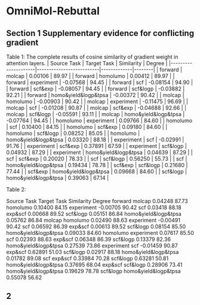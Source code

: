 # OmniMol-Rebuttal
## Section 1 Supplementary evidence for conflicting gradient

Table 1: The complete results of cosine similarity of gradient weight in attention layers.
| Source Task         | Target Task              | Similarity  | Degree |
|---------------------|--------------------------|-------------|--------|
| forward             | molcap                   | 0.00106     | 89.97  |
| forward             | homolumo                 | 0.00412     | 89.97  |
| forward             | experiment               | -0.07568    | 94.45  |
| forward             | scf                      | -0.08154    | 94.90  |
| forward             | scf&exp                  | -0.08057    | 94.45  |
| forward             | scf&logp                 | -0.03882    | 92.21  |
| forward             | homo&yield&logp&tpsa     | -0.00372    | 90.42  |
| molcap              | homolumo                 | -0.00903    | 90.42  |
| molcap              | experiment               | -0.11475    | 96.69  |
| molcap              | scf                      | -0.01208    | 90.87  |
| molcap              | scf&exp                  | -0.04688    | 92.66  |
| molcap              | scf&logp                 | -0.05591    | 93.11  |
| molcap              | homo&yield&logp&tpsa     | -0.07764    | 94.45  |
| homolumo            | experiment               | 0.09766     | 84.60  |
| homolumo            | scf                      | 0.10400     | 84.15  |
| homolumo            | scf&exp                  | 0.09180     | 84.60  |
| homolumo            | scf&logp                 | 0.08252     | 85.05  |
| homolumo            | homo&yield&logp&tpsa     | 0.03320     | 88.18  |
| experiment          | scf                      | -0.02991    | 91.76  |
| experiment          | scf&exp                  | 0.37891     | 67.59  |
| experiment          | scf&logp                 | 0.04932     | 87.29  |
| experiment          | homo&yield&logp&tpsa     | 0.04639     | 87.29  |
| scf                 | scf&exp                  | 0.20020     | 78.33  |
| scf                 | scf&logp                 | 0.56250     | 55.73  |
| scf                 | homo&yield&logp&tpsa     | 0.19434     | 78.78  |
| scf&exp             | scf&logp                 | 0.21680     | 77.44  |
| scf&exp             | homo&yield&logp&tpsa     | 0.09668     | 84.60  |
| scf&logp            | homo&yield&logp&tpsa     | 0.39063     | 67.14  |

Table 2: 

Source Task	Target Task	Similarity	Degree
forward	molcap	0.04248	87.73
	homolumo	0.10400	84.15
	experiment	-0.00705	90.42
	scf	0.03418	88.18
	exp&scf	0.00668	89.52
	scf&logp	0.05151	86.84
	homo&yield&logp&tpsa	0.05762	86.84
molcap	homolumo	0.02490	88.63
	experiment	-0.00491	90.42
	scf	0.06592	86.39
	exp&scf	0.00613	89.52
	scf&logp	0.08154	85.50
	homo&yield&logp&tpsa	0.09033	84.60
homolumo	experiment	0.07617	85.50
	scf	0.02393	88.63
	exp&scf	0.06348	86.39
	scf&logp	0.13379	82.36
	homo&yield&logp&tpsa	0.27539	73.86
experiment	scf	-0.01459	90.87
	exp&scf	0.62891	51.03
	scf&logp	0.02917	88.18
	homo&yield&logp&tpsa	0.01782	89.08
scf	exp&scf	0.33984	70.28
	scf&logp	0.63281	50.81
	homo&yield&logp&tpsa	0.37695	68.04
exp&scf	scf&logp	0.28906	73.41
	homo&yield&logp&tpsa	0.19629	78.78
scf&logp	homo&yield&logp&tpsa	0.55078	56.62

## 2 
